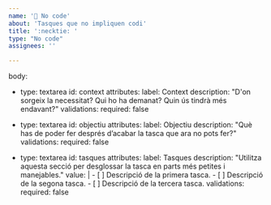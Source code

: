 ```yaml
---
name: '👔 No code'
about: 'Tasques que no impliquen codi'
title: ':necktie: '
type: "No code"
assignees: ''

---
```


body:

- type: textarea
  id: context
  attributes:
    label: Context
    description: "D'on sorgeix la necessitat? Qui ho ha demanat? Quin ús tindrà més endavant?"
  validations:
    required: false

- type: textarea
  id: objectiu
  attributes:
    label: Objectiu
    description: "Què has de poder fer després d’acabar la tasca que ara no pots fer?"
  validations:
    required: false

- type: textarea
  id: tasques
  attributes:
    label: Tasques
    description: "Utilitza aquesta secció per desglossar la tasca en parts més petites i manejables."
    value: |
      - [ ] Descripció de la primera tasca.
      - [ ] Descripció de la segona tasca.
      - [ ] Descripció de la tercera tasca.
  validations:
    required: false
